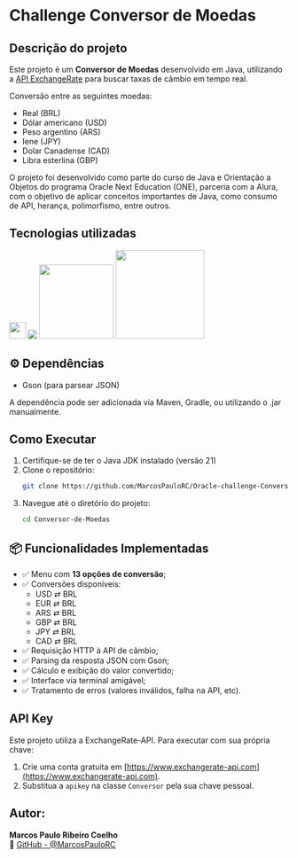 # Challenge Conversor de Moedas

## Descrição do projeto

Este projeto é um **Conversor de Moedas** desenvolvido em Java, utilizando a [API ExchangeRate](https://www.exchangerate-api.com/) para buscar taxas de câmbio em tempo real. 

Conversão entre as seguintes moedas:
   - Real (BRL)
   - Dólar americano (USD)
   - Peso argentino (ARS)
   - Iene (JPY)
   - Dolar Canadense (CAD)
   - Libra esterlina (GBP)
  
O projeto foi desenvolvido como parte do curso de Java e Orientação a Objetos do programa Oracle Next Education (ONE), parceria com a Alura, com o objetivo de aplicar conceitos importantes de Java, como consumo de API, herança, polimorfismo, entre outros.

  
## Tecnologias utilizadas

<img src="https://cdn.jsdelivr.net/gh/devicons/devicon/icons/java/java-original.svg" width=30>
<img src="https://img.shields.io/badge/Java-21.o.7-%23ED8B00?style=for-the-badge&logo=java-original">
<img src="https://img.shields.io/badge/Gson-2.13.1-EA4335?style=flat-square&logo=google" width=134>
<img src="https://img.shields.io/badge/HTTP_Client-Nativo-007396?style=flat-square" width=160>


## ⚙️ Dependências
 - Gson (para parsear JSON)

A dependência pode ser adicionada via Maven, Gradle, ou utilizando o .jar manualmente.


## Como Executar

1. Certifique-se de ter o Java JDK instalado (versão 21)
2. Clone o repositório:
   ```bash
   git clone https://github.com/MarcosPauloRC/Oracle-challenge-Conversor-de-Moedas.git
   ```
3. Navegue até o diretório do projeto:
   ```bash
   cd Conversor-de-Moedas
   ```


## 📦 Funcionalidades Implementadas
- ✅ Menu com **13 opções de conversão**;
- ✅ Conversões disponíveis:
  - USD ⇄ BRL
  - EUR ⇄ BRL
  - ARS ⇄ BRL
  - GBP ⇄ BRL
  - JPY ⇄ BRL
  - CAD ⇄ BRL
- ✅ Requisição HTTP à API de câmbio;
- ✅ Parsing da resposta JSON com Gson;
- ✅ Cálculo e exibição do valor convertido;
- ✅ Interface via terminal amigável;
- ✅ Tratamento de erros (valores inválidos, falha na API, etc).


## API Key

Este projeto utiliza a ExchangeRate-API. Para executar com sua própria chave:

1. Crie uma conta gratuita em [https://www.exchangerate-api.com](https://www.exchangerate-api.com).
2. Substitua a `apikey` na classe `Conversor` pela sua chave pessoal.

## **Autor:**

**Marcos Paulo Ribeiro Coelho**  
🔗 [GitHub - @MarcosPauloRC](https://github.com/MarcosPauloRC)
